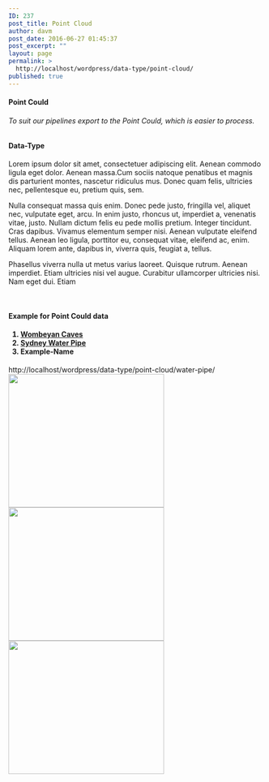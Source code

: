 ```yaml
---
ID: 237
post_title: Point Cloud
author: davm
post_date: 2016-06-27 01:45:37
post_excerpt: ""
layout: page
permalink: >
  http://localhost/wordpress/data-type/point-cloud/
published: true
---
```

<h4>Point Could</h4>
<h6>To suit our pipelines export to the Point Could, which is easier to process.</h6>
<h4>Data-Type</h4>
<p>Lorem ipsum dolor sit amet, consectetuer adipiscing elit. Aenean commodo ligula eget dolor. Aenean massa.Cum sociis natoque penatibus et magnis dis parturient montes, nascetur ridiculus mus. Donec quam felis, ultricies nec, pellentesque eu, pretium quis, sem.</p>
<p>Nulla consequat massa quis enim. Donec pede justo, fringilla vel, aliquet nec, vulputate eget, arcu. In enim justo, rhoncus ut, imperdiet a, venenatis vitae, justo. Nullam dictum felis eu pede mollis pretium. Integer tincidunt. Cras dapibus. Vivamus elementum semper nisi. Aenean vulputate eleifend tellus. Aenean leo ligula, porttitor eu, consequat vitae, eleifend ac, enim. Aliquam lorem ante, dapibus in, viverra quis, feugiat a, tellus.</p>
<p>Phasellus viverra nulla ut metus varius laoreet. Quisque rutrum. Aenean imperdiet. Etiam ultricies nisi vel augue. Curabitur ullamcorper ultricies nisi. Nam eget dui. Etiam</p>
<p>&nbsp;</p>
<h4>Example for Point Could data</h4>
<ol> <h4>
<li style="text-align: left;"><a href=" http://localhost/wordpress/data-type/point-could/wombeyan-caves/"><strong>Wombeyan Caves</strong></a></li>
<li style="text-align: left;"><a href=" http://localhost/wordpress/data-type/point-cloud/water-pipe/"><strong>Sydney Water Pipe</strong></a></li>
<li style="text-align: left;">Example-Name</li>
</h4>
</ol>
http://localhost/wordpress/data-type/point-cloud/water-pipe/
<img src="http://localhost/wordpress/wp-content/uploads/2016/06/otherpipelineLight.jpg" srcset="http://localhost/wordpress/wp-content/uploads/2016/06/otherpipelineLight.jpg 307w, http://localhost/wordpress/wp-content/uploads/2016/06/otherpipelineLight-300x257.jpg 300w, http://localhost/wordpress/wp-content/uploads/2016/06/otherpipelineLight-230x197.jpg 230w" class="so-widget-image" height="263" width="307">
<img src="http://localhost/wordpress/wp-content/uploads/2016/06/otherpipelineLight.jpg" srcset="http://localhost/wordpress/wp-content/uploads/2016/06/otherpipelineLight.jpg 307w, http://localhost/wordpress/wp-content/uploads/2016/06/otherpipelineLight-300x257.jpg 300w, http://localhost/wordpress/wp-content/uploads/2016/06/otherpipelineLight-230x197.jpg 230w" class="so-widget-image" height="263" width="307">
<img src="http://localhost/wordpress/wp-content/uploads/2016/06/otherpipelineLight.jpg" srcset="http://localhost/wordpress/wp-content/uploads/2016/06/otherpipelineLight.jpg 307w, http://localhost/wordpress/wp-content/uploads/2016/06/otherpipelineLight-300x257.jpg 300w, http://localhost/wordpress/wp-content/uploads/2016/06/otherpipelineLight-230x197.jpg 230w" class="so-widget-image" height="263" width="307">